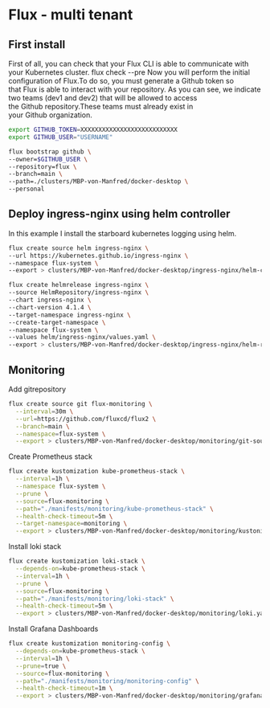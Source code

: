 # Flux - multi tenant

## First install

First of all, you can check that your Flux CLI is able to communicate with your Kubernetes cluster.
flux check --pre
Now you will perform the initial configuration of Flux.To do so, you must generate a Github token so that Flux is able to interact with your repository.
As you can see, we indicate two teams (dev1 and dev2) that will be allowed to access the Github repository.These teams must already exist in your Github organization.

```sh
export GITHUB_TOKEN=XXXXXXXXXXXXXXXXXXXXXXXXXXX
export GITHUB_USER="USERNAME"

flux bootstrap github \
--owner=$GITHUB_USER \
--repository=flux \
--branch=main \
--path=./clusters/MBP-von-Manfred/docker-desktop \
--personal
```

## Deploy ingress-nginx using helm controller

In this example I install the starboard kubernetes logging using helm.

```sh
flux create source helm ingress-nginx \
--url https://kubernetes.github.io/ingress-nginx \
--namespace flux-system \
--export > clusters/MBP-von-Manfred/docker-desktop/ingress-nginx/helm-chart.yaml
```

```sh
flux create helmrelease ingress-nginx \
--source HelmRepository/ingress-nginx \
--chart ingress-nginx \
--chart-version 4.1.4 \
--target-namespace ingress-nginx \
--create-target-namespace \
--namespace flux-system \
--values helm/ingress-nginx/values.yaml \
--export > clusters/MBP-von-Manfred/docker-desktop/ingress-nginx/helm-release.yaml
```

## Monitoring

Add gitrepository

```sh
flux create source git flux-monitoring \
  --interval=30m \
  --url=https://github.com/fluxcd/flux2 \
  --branch=main \
  --namespace=flux-system \
  --export > clusters/MBP-von-Manfred/docker-desktop/monitoring/git-source.yaml
```

Create Prometheus stack

```sh
flux create kustomization kube-prometheus-stack \
  --interval=1h \
  --namespace flux-system \
  --prune \
  --source=flux-monitoring \
  --path="./manifests/monitoring/kube-prometheus-stack" \
  --health-check-timeout=5m \
  --target-namespace=monitoring \
  --export > clusters/MBP-von-Manfred/docker-desktop/monitoring/kustonize.yaml
```

Install loki stack

```sh
flux create kustomization loki-stack \
  --depends-on=kube-prometheus-stack \
  --interval=1h \
  --prune \
  --source=flux-monitoring \
  --path="./manifests/monitoring/loki-stack" \
  --health-check-timeout=5m \
  --export > clusters/MBP-von-Manfred/docker-desktop/monitoring/loki.yaml
```

Install Grafana Dashboards

```sh
flux create kustomization monitoring-config \
  --depends-on=kube-prometheus-stack \
  --interval=1h \
  --prune=true \
  --source=flux-monitoring \
  --path="./manifests/monitoring/monitoring-config" \
  --health-check-timeout=1m \
  --export > clusters/MBP-von-Manfred/docker-desktop/monitoring/grafana-dashboards.yaml
```
